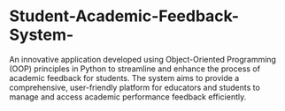 # Student-Academic-Feedback-System-
An innovative application developed using Object-Oriented Programming (OOP) principles in Python to streamline and enhance the process of academic feedback for students. The system aims to provide a comprehensive, user-friendly platform for educators and students to manage and access academic performance feedback efficiently.
